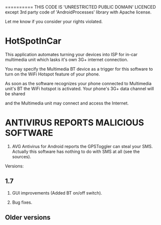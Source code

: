 ==========
THIS CODE IS 'UNRESTRICTED PUBLIC DOMAIN' LICENCED except 3rd party code of 'AndroidProcesses' library with Apache license.

Let me know if you consider your rights violated.


HotSpotInCar
============

This application automates turning your devices into ISP for in-car multimedia unit which lasks it's own 3G+ internet connection.
                                                                                                                   
You may specify the Multimedia BT device as a trigger for this software to turn on the WiFi Hotspot feature of your phone.

As soon as the software recognizes your phone connected to Multimedia unit's BT the WiFi hotspot is activated. Your phone's 3G+ data channel will be shared

and the Multimedia unit may connect and access the Internet.



ANTIVIRUS REPORTS MALICIOUS SOFTWARE
====================================

1. AVG Antivirus for Android reports the GPSToggler can steal your SMS. 
   Actually this software has nothing to do with SMS at all (see the sources).


Versions:

1.7
---

1. GUI improvements (Added BT on/off switch).

2. Bug fixes.


Older versions
--------------
